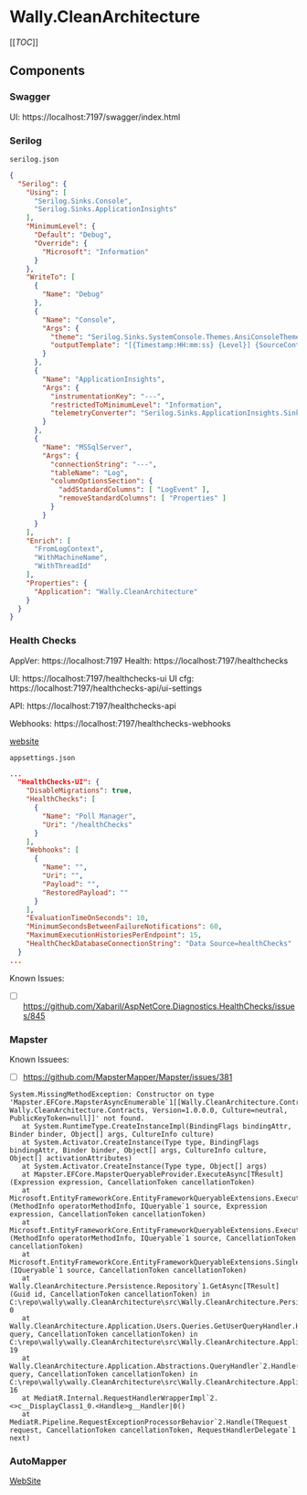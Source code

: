# Wally.CleanArchitecture

[[_TOC_]]

## Components

### Swagger

UI: https://localhost:7197/swagger/index.html

### Serilog

`serilog.json`

```json
{
  "Serilog": {
    "Using": [
      "Serilog.Sinks.Console",
      "Serilog.Sinks.ApplicationInsights"
    ],
    "MinimumLevel": {
      "Default": "Debug",
      "Override": {
        "Microsoft": "Information"
      }
    },
    "WriteTo": [
      {
        "Name": "Debug"
      },
      {
        "Name": "Console",
        "Args": {
          "theme": "Serilog.Sinks.SystemConsole.Themes.AnsiConsoleTheme::Code, Serilog.Sinks.Console",
          "outputTemplate": "[{Timestamp:HH:mm:ss} {Level}] {SourceContext}{NewLine}{Message:lj}{NewLine}{Properties:j}{NewLine}{Exception}{NewLine}"
        }
      },
      {
        "Name": "ApplicationInsights",
        "Args": {
          "instrumentationKey": "---",
          "restrictedToMinimumLevel": "Information",
          "telemetryConverter": "Serilog.Sinks.ApplicationInsights.Sinks.ApplicationInsights.TelemetryConverters.TraceTelemetryConverter, Serilog.Sinks.ApplicationInsights"
        }
      },
      {
        "Name": "MSSqlServer",
        "Args": {
          "connectionString": "---",
          "tableName": "Log",
          "columnOptionsSection": {
            "addStandardColumns": [ "LogEvent" ],
            "removeStandardColumns": [ "Properties" ]
          }
        }
      }
    ],
    "Enrich": [
      "FromLogContext",
      "WithMachineName",
      "WithThreadId"
    ],
    "Properties": {
      "Application": "Wally.CleanArchitecture"
    }
  }
}
```

### Health Checks

AppVer: https://localhost:7197
Health: https://localhost:7197/healthchecks

UI: https://localhost:7197/healthchecks-ui
UI cfg: https://localhost:7197/healthchecks-api/ui-settings

API: https://localhost:7197/healthchecks-api

Webhooks: https://localhost:7197/healthchecks-webhooks

[website](https://github.com/xabaril/AspNetCore.Diagnostics.HealthChecks)

`appsettings.json`

```json
...
  "HealthChecks-UI": {
    "DisableMigrations": true,
    "HealthChecks": [
      {
        "Name": "Poll Manager",
        "Uri": "/healthChecks"
      }
    ],
    "Webhooks": [
      {
        "Name": "",
        "Uri": "",
        "Payload": "",
        "RestoredPayload": ""
      }
    ],
    "EvaluationTimeOnSeconds": 10,
    "MinimumSecondsBetweenFailureNotifications": 60,
    "MaximumExecutionHistoriesPerEndpoint": 15,
    "HealthCheckDatabaseConnectionString": "Data Source=healthChecks"
  }
...
```

Known Issues:

- [ ] https://github.com/Xabaril/AspNetCore.Diagnostics.HealthChecks/issues/845
 
### Mapster

Known Issuees:

- [ ] https://github.com/MapsterMapper/Mapster/issues/381

```
System.MissingMethodException: Constructor on type 'Mapster.EFCore.MapsterAsyncEnumerable`1[[Wally.CleanArchitecture.Contracts.Responses.Users.GetUserResponse, Wally.CleanArchitecture.Contracts, Version=1.0.0.0, Culture=neutral, PublicKeyToken=null]]' not found.
   at System.RuntimeType.CreateInstanceImpl(BindingFlags bindingAttr, Binder binder, Object[] args, CultureInfo culture)
   at System.Activator.CreateInstance(Type type, BindingFlags bindingAttr, Binder binder, Object[] args, CultureInfo culture, Object[] activationAttributes)
   at System.Activator.CreateInstance(Type type, Object[] args)
   at Mapster.EFCore.MapsterQueryableProvider.ExecuteAsync[TResult](Expression expression, CancellationToken cancellationToken)
   at Microsoft.EntityFrameworkCore.EntityFrameworkQueryableExtensions.ExecuteAsync[TSource,TResult](MethodInfo operatorMethodInfo, IQueryable`1 source, Expression expression, CancellationToken cancellationToken)
   at Microsoft.EntityFrameworkCore.EntityFrameworkQueryableExtensions.ExecuteAsync[TSource,TResult](MethodInfo operatorMethodInfo, IQueryable`1 source, CancellationToken cancellationToken)
   at Microsoft.EntityFrameworkCore.EntityFrameworkQueryableExtensions.SingleAsync[TSource](IQueryable`1 source, CancellationToken cancellationToken)
   at Wally.CleanArchitecture.Persistence.Repository`1.GetAsync[TResult](Guid id, CancellationToken cancellationToken) in C:\repo\wally\wally.CleanArchitecture\src\Wally.CleanArchitecture.Persistence\Repository.cs:line 0
   at Wally.CleanArchitecture.Application.Users.Queries.GetUserQueryHandler.HandleAsync(GetUserQuery query, CancellationToken cancellationToken) in C:\repo\wally\wally.CleanArchitecture\src\Wally.CleanArchitecture.Application\Users\Queries\GetUserQueryHandler.cs:line 19
   at Wally.CleanArchitecture.Application.Abstractions.QueryHandler`2.Handle(TQuery query, CancellationToken cancellationToken) in C:\repo\wally\wally.CleanArchitecture\src\Wally.CleanArchitecture.Application\Abstractions\QueryHandler.cs:line 16
   at MediatR.Internal.RequestHandlerWrapperImpl`2.<>c__DisplayClass1_0.<Handle>g__Handler|0()
   at MediatR.Pipeline.RequestExceptionProcessorBehavior`2.Handle(TRequest request, CancellationToken cancellationToken, RequestHandlerDelegate`1 next)
```

### AutoMapper

[WebSite](https://automapper.org/)